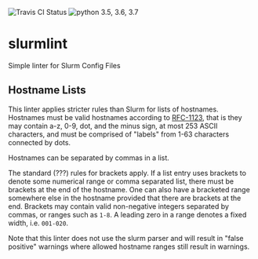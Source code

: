 ![Travis CI Status](https://travis-ci.org/appeltel/slurmlint.svg?branch=master)
![python 3.5, 3.6, 3.7](https://img.shields.io/badge/python-3.5%2C%203.6%2C%203.7-brightgreen.svg)

# slurmlint

Simple linter for Slurm Config Files

## Hostname Lists

This linter applies stricter rules than Slurm for lists of hostnames.
Hostnames must be valid hostnames according to
[RFC-1123](https://tools.ietf.org/html/rfc1123), that is they may contain
a-z, 0-9, dot, and the minus sign, at most 253 ASCII characters, and must
be comprised of "labels" from 1-63 characters connected by dots.

Hostnames can be separated by commas in a list.

The standard (???) rules for brackets apply. If a list entry uses brackets
to denote some numerical range or comma separated list, there must be
brackets at the end of the hostname. One can also have a bracketed range
somewhere else in the hostname provided that there are brackets at the end.
Brackets may contain valid non-negative integers separated by commas, or
ranges such as `1-8`. A leading zero in a range denotes a fixed width, i.e.
`001-020`.

Note that this linter does not use the slurm parser and will result in
"false positive" warnings where allowed hostname ranges still result in
warnings.
